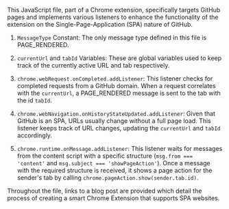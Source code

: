 This JavaScript file, part of a Chrome extension, specifically targets GitHub pages and implements various listeners to enhance the functionality of the extension on the Single-Page-Application (SPA) nature of GitHub.

1. `MessageType` Constant: The only message type defined in this file is PAGE_RENDERED.

2. `currentUrl` and `tabId` Variables: These are global variables used to keep track of the currently active URL and tab respectively.

3. `chrome.webRequest.onCompleted.addListener`: This listener checks for completed requests from a GitHub domain. When a request correlates with the `currentUrl`, a PAGE_RENDERED message is sent to the tab with the id `tabId`.

4. `chrome.webNavigation.onHistoryStateUpdated.addListener`: Given that GitHub is an SPA, URLs usually change without a full page load. This listener keeps track of URL changes, updating the `currentUrl` and `tabId` accordingly.

5. `chrome.runtime.onMessage.addListener`: This listener waits for messages from the content script with a specific structure (`msg.from === 'content'` and `msg.subject === 'showPageAction'`). Once a message with the required structure is received, it shows a page action for the sender's tab by calling `chrome.pageAction.show(sender.tab.id)`.

Throughout the file, links to a blog post are provided which detail the process of creating a smart Chrome Extension that supports SPA websites.